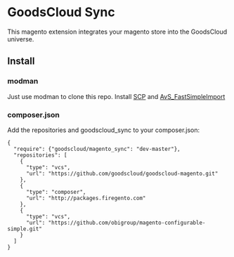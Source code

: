 # GoodsCloud Sync

This magento extension integrates your magento store into the GoodsCloud universe.

## Install

### modman
Just use modman to clone this repo. Install [SCP](https://github.com/obigroup/magento-configurable-simple) and [AvS_FastSimpleImport](https://github.com/avstudnitz/AvS_FastSimpleImport)

### composer.json

Add the repositories  and goodscloud_sync to your composer.json:

    {
      "require": {"goodscloud/magento_sync": "dev-master"},
      "repositories": [
        {
          "type": "vcs",
          "url": "https://github.com/goodscloud/goodscloud-magento.git"
        },
        {
          "type": "composer",
          "url": "http://packages.firegento.com"
        },
        {
          "type": "vcs",
          "url": "https://github.com/obigroup/magento-configurable-simple.git"
        }
      ]
    }    
